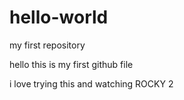 # hello-world
my first repository

hello this is my first github file

i love trying this and watching ROCKY 2
